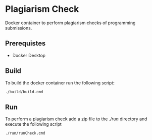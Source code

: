 # Plagiarism Check

Docker container to perform plagiarism checks of programming submissions.

## Prerequistes

* Docker Desktop

## Build

To build the docker container run the following script:

```cmd
./build/build.cmd
```

## Run

To perform a plagiarism check add a zip file to the *./run* directory and execute the following script

```cmd
./run/runCheck.cmd
```

